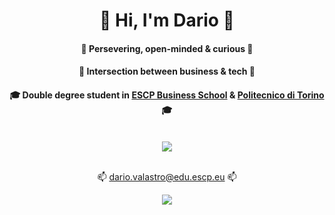 <h1 align='center'>
 👋 Hi, I'm Dario 👋
</h1>

<h4 align='center'>
 🌱 Persevering, open-minded & curious 🌱
</h4>

<h4 align='center'>
  🚀 Intersection between business & tech 🚀 
</h4>

<h4 align='center'>
  🎓 Double degree student in <a href="https://www.escp.eu/">ESCP Business School</a> & <a href="https://www.polito.it/">Politecnico di Torino<a> 🎓
</h4>
  
</br>
<div align='center'>
 <a href="https://www.linkedin.com/in/dario-valastro/">
    <img src="https://img.shields.io/badge/linkedin-%230077B5.svg?&style=for-the-badge&logo=linkedin&logoColor=white" />
  </a>
</div>

</br>

<p align='center'>
  📫 <a href = "mailto: dario.valastro@edu.escp.eu">dario.valastro@edu.escp.eu</a>  📫
</p>
  
<div align='center'>
  <a href="#"><img src="https://badges.pufler.dev/visits/dariovalastro/dariovalastro"></a> 
</div>
